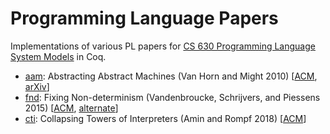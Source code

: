 # Programming Language Papers

Implementations of various PL papers for [CS 630 Programming Language System
Models](https://faculty.cs.byu.edu/~kimball/630/) in Coq.

- [aam](aam): Abstracting Abstract Machines (Van Horn and Might 2010)
  [[ACM](https://dl.acm.org/doi/10.1145/1863543.1863553),
  [arXiv](https://arxiv.org/abs/1007.4446)]
- [fnd](fnd): Fixing Non-determinism (Vandenbroucke, Schrijvers, and Piessens
  2015) [[ACM](https://dl.acm.org/doi/10.1145/2897336.2897342),
  [alternate](https://lirias.kuleuven.be/retrieve/383155/)]
- [cti](cti): Collapsing Towers of Interpreters (Amin and Rompf 2018)
  [[ACM](https://dl.acm.org/doi/10.1145/3158140)]
